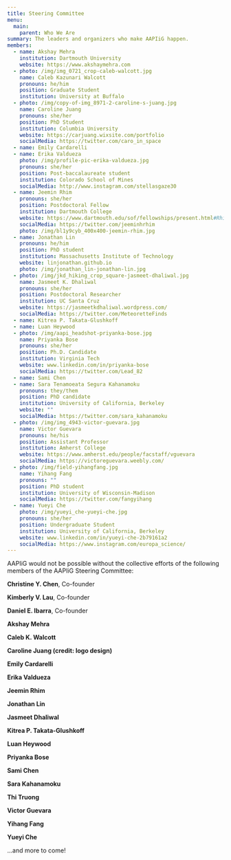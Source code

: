 ```yaml
---
title: Steering Committee
menu:
  main:
    parent: Who We Are
summary: The leaders and organizers who make AAPIiG happen.
members:
  - name: Akshay Mehra
    institution: Dartmouth University
    website: https://www.akshaymehra.com
  - photo: /img/img_0721_crop-caleb-walcott.jpg
    name: Caleb Kazunari Walcott
    pronouns: he/him
    position: Graduate Student
    institution: University at Buffalo
  - photo: /img/copy-of-img_8971-2-caroline-s-juang.jpg
    name: Caroline Juang
    pronouns: she/her
    position: PhD Student
    institution: Columbia University
    website: https://carjuang.wixsite.com/portfolio
    socialMedia: https://twitter.com/caro_in_space
  - name: Emily Cardarelli
  - name: Erika Valdueza
    photo: /img/profile-pic-erika-valdueza.jpg
    pronouns: she/her
    position: Post-baccalaureate student
    institution: Colorado School of Mines
    socialMedia: http://www.instagram.com/stellasgaze30
  - name: Jeemin Rhim
    pronouns: she/her
    position: Postdoctoral Fellow
    institution: Dartmouth College
    website: https://www.dartmouth.edu/sof/fellowships/present.html#Rhim
    socialMedia: https://twitter.com/jeeminhrhim
    photo: /img/bl1y9cyb_400x400-jeemin-rhim.jpg
  - name: Jonathan Lin
    pronouns: he/him
    position: PhD student
    institution: Massachusetts Institute of Technology
    website: linjonathan.github.io
    photo: /img/jonathan_lin-jonathan-lin.jpg
  - photo: /img/jkd_hiking_crop_square-jasmeet-dhaliwal.jpg
    name: Jasmeet K. Dhaliwal
    pronouns: she/her
    position: Postdoctoral Researcher
    institution: UC Santa Cruz
    website: https://jasmeetkdhaliwal.wordpress.com/
    socialMedia: https://twitter.com/MeteoretteFinds
  - name: Kitrea P. Takata-Glushkoff
  - name: Luan Heywood
  - photo: /img/aapi_headshot-priyanka-bose.jpg
    name: Priyanka Bose
    pronouns: she/her
    position: Ph.D. Candidate
    institution: Virginia Tech
    website: www.linkedin.com/in/priyanka-bose
    socialMedia: https://twitter.com/Lead_82
  - name: Sami Chen
  - name: Sara Tenamoeata Segura Kahanamoku
    pronouns: they/them
    position: PhD candidate
    institution: University of California, Berkeley
    website: ""
    socialMedia: https://twitter.com/sara_kahanamoku
  - photo: /img/img_4943-victor-guevara.jpg
    name: Victor Guevara
    pronouns: he/his
    position: Assistant Professor
    institution: Amherst College
    website: https://www.amherst.edu/people/facstaff/vguevara
    socialMedia: https://victoreguevara.weebly.com/
  - photo: /img/field-yihangfang.jpg
    name: Yihang Fang
    pronouns: ""
    position: PhD student
    institution: University of Wisconsin-Madison
    socialMedia: https://twitter.com/fangyihang
  - name: Yueyi Che
    photo: /img/yueyi_che-yueyi-che.jpg
    pronouns: she/her
    position: Undergraduate Student
    institution: University of California, Berkeley
    website: www.linkedin.com/in/yueyi-che-2b79161a2
    socialMedia: https://www.instagram.com/europa_science/
---
```


AAPIiG would not be possible without the collective efforts of the following members of the AAPIiG Steering Committee:

**Christine Y. Chen**, Co-founder

**Kimberly V. Lau**, Co-founder

**Daniel E. Ibarra**, Co-founder

**Akshay Mehra**

**Caleb K. Walcott**

**Caroline Juang (credit: logo design)**

**Emily Cardarelli**

**Erika Valdueza**

**Jeemin Rhim**

**Jonathan Lin**

**Jasmeet Dhaliwal**

**Kitrea P. Takata-Glushkoff**

**Luan Heywood**

**Priyanka Bose**

**Sami Chen**

**Sara Kahanamoku**

**Thi Truong**

**Victor Guevara**

**Yihang Fang**

**Yueyi Che**

...and more to come!